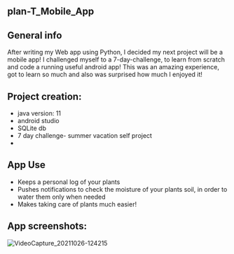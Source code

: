 ## plan-T_Mobile_App

## General info
After writing  my Web app using Python, I decided my next project will be a mobile app! I challenged myself to a 7-day-challenge, to learn from scratch and code a running useful android app! This was an amazing experience, got to learn so much and also was surprised how much I enjoyed it!

## Project creation:
* java version: 11
* android studio
* SQLite db
* 7 day challenge- summer vacation self project
* 
## App Use
* Keeps a personal log of your plants 
* Pushes notifications to check the moisture of your plants soil, in order to water them only when needed
* Makes taking care of plants much easier!

## App screenshots:
![VideoCapture_20211026-124215](https://user-images.githubusercontent.com/71632360/140046159-0bb171f8-d1b1-4fb5-9a21-3cee95fe53ca.jpg)



